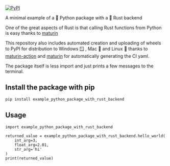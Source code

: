 [![PyPI](https://img.shields.io/pypi/v/example_python_package_with_rust_backend?&label=PyPI)](https://pypi.org/project/example_python_package_with_rust_backend/)
 


A minimal example of a :snake: Python package with a :crab: Rust backend

One of the great aspects of Rust is that calling Rust functions from Python is easy thanks to [maturin](https://github.com/PyO3/maturin)

This repository also includes automated creation and uploading of wheels to PyPI for distribution to Windows :window: , Mac :green_apple: and Linux :penguin: thanks to [maturin-action](https://github.com/PyO3/maturin-action) and [maturin](https://github.com/PyO3/maturin) for automatically generating the CI yaml.

The package itself is less import and just prints a few messages to the terminal.

## Install the package with pip

```bash
pip install example_python_package_with_rust_backend
```

## Usage
```
import example_python_package_with_rust_backend

returned_value = example_python_package_with_rust_backend.hello_world(
    int_arg=3,
    float_arg=2.01,
    str_arg='hi'
)
print(returned_value)
```
